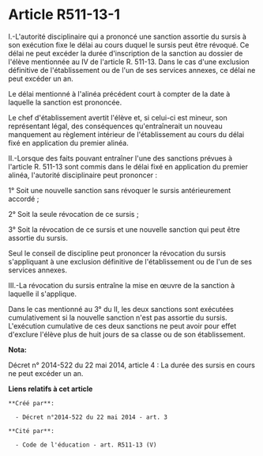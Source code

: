 # Article R511-13-1

I.-L'autorité disciplinaire qui a prononcé une sanction assortie du sursis à son exécution fixe le délai au cours duquel le
sursis peut être révoqué. Ce délai ne peut excéder la durée d'inscription de la sanction au dossier de l'élève mentionnée au
IV de l'article R. 511-13. Dans le cas d'une exclusion définitive de l'établissement ou de l'un de ses services annexes, ce
délai ne peut excéder un an. 

Le délai mentionné à l'alinéa précédent court à compter de la date à laquelle la sanction est prononcée. 

Le chef d'établissement avertit l'élève et, si celui-ci est mineur, son représentant légal, des conséquences qu'entraînerait
un nouveau manquement au règlement intérieur de l'établissement au cours du délai fixé en application du premier alinéa. 

II.-Lorsque des faits pouvant entraîner l'une des sanctions prévues à l'article R. 511-13 sont commis dans le délai fixé en
application du premier alinéa, l'autorité disciplinaire peut prononcer : 

1° Soit une nouvelle sanction sans révoquer le sursis antérieurement accordé ; 

2° Soit la seule révocation de ce sursis ; 

3° Soit la révocation de ce sursis et une nouvelle sanction qui peut être assortie du sursis. 

Seul le conseil de discipline peut prononcer la révocation du sursis s'appliquant à une exclusion définitive de
l'établissement ou de l'un de ses services annexes. 

III.-La révocation du sursis entraîne la mise en œuvre de la sanction à laquelle il s'applique. 

Dans le cas mentionné au 3° du II, les deux sanctions sont exécutées cumulativement si la nouvelle sanction n'est pas
assortie du sursis. L'exécution cumulative de ces deux sanctions ne peut avoir pour effet d'exclure l'élève plus de huit
jours de sa classe ou de son établissement.

**Nota:**

Décret n° 2014-522 du 22 mai 2014, article 4 : La durée des sursis en cours ne peut excéder un an.

**Liens relatifs à cet article**

	**Créé par**:

	  - Décret n°2014-522 du 22 mai 2014 - art. 3

	**Cité par**:

	  - Code de l'éducation - art. R511-13 (V)
